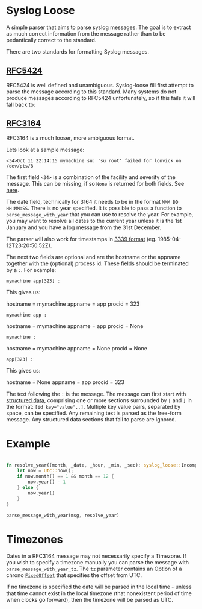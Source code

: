 
# Syslog Loose

A simple parser that aims to parse syslog messages. The goal is to extract as much correct information from the message rather than to be pedantically correct to the standard.

There are two standards for formatting Syslog messages.

## [RFC5424](https://tools.ietf.org/html/rfc5424) 

RFC5424 is well defined and unambiguous. Syslog-loose fill first attempt to parse the message according to this standard. Many systems do not produce messages according to RFC5424 unfortunately, so if this fails it will fall back to:

## [RFC3164](https://tools.ietf.org/html/rfc3164)

RFC3164 is a much looser, more ambiguous format.

Lets look at a sample message:

```
<34>Oct 11 22:14:15 mymachine su: 'su root' failed for lonvick on /dev/pts/8
```

The first field `<34>` is a combination of the facility and severity of the message. This can be missing, if so `None` is returned for both fields. See [here](https://tools.ietf.org/html/rfc3164#section-4.1.1).

The date field, technically for 3164 it needs to be in the format `MMM DD HH:MM:SS`. There is no year specified. It is possible to pass a function to `parse_message_with_year` that you can use to resolve the year. For example, you may want to resolve all dates to the current year unless it is the 1st January and you have a log message from the 31st December.


The parser will also work for timestamps in [3339 format](https://tools.ietf.org/html/rfc3339) (eg. 1985-04-12T23:20:50.52Z).

The next two fields are optional and are the hostname or the appname together with the (optional) process id. These fields should be terminated by a `:`. For example:

```
mymachine app[323] :
```

This gives us:

hostname = mymachine
appname = app
procid = 323

```
mymachine app :
```

hostname = mymachine
appname = app
procid = None

```
mymachine :
```

hostname = mymachine
appname = None
procid = None

```
app[323] :
```

This gives us:

hostname = None
appname = app
procid = 323


The text following the `:` is the message. The message can first start with [structured data](https://tools.ietf.org/html/rfc5424#section-6.3), comprising one or more sections surrounded by `[` and `]` in the format: `[id key="value"..]`. Multiple key value pairs, separated by space, can be specified. Any remaining text is parsed as the free-form message. Any structured data sections that fail to parse are ignored.


# Example

```rust

fn resolve_year((month, _date, _hour, _min, _sec): syslog_loose::IncompleteDate) -> i32 {
    let now = Utc::now();
    if now.month() == 1 && month == 12 {
        now.year() - 1
    } else {
        now.year()
    }
}

parse_message_with_year(msg, resolve_year)

```

# Timezones

Dates in a RFC3164 message may not necessarily specify a Timezone. If you wish to specify a timezone manually you can parse the message with `parse_message_with_year_tz`. The `tz` parameter contains an Option of a chrono [`FixedOffset`](https://docs.rs/chrono/0.4.13/chrono/offset/struct.FixedOffset.html) that specifies the offset from UTC.

If no timezone is specified the date will be parsed in the local time - unless that time cannot exist in the local timezone (that nonexistent period of time when clocks go forward), then the timezone will be parsed as UTC.

